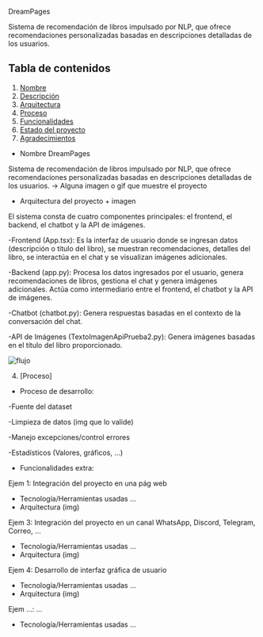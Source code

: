 DreamPages

Sistema de recomendación de libros impulsado por NLP, que ofrece recomendaciones personalizadas basadas en descripciones detalladas de los usuarios.

## Tabla de contenidos

1. [Nombre](#Nombre)
2. [Descripción](#descripción)
3. [Arquitectura](#Arquitectura)
4. [Proceso](#Proceso)
5. [Funcionalidades](#Funcionalidades)
6. [Estado del proyecto](#EstadoDelProyecto)
7. [Agradecimientos](#Agradecimientos)

* Nombre
DreamPages


Sistema de recomendación de libros impulsado por NLP, que ofrece recomendaciones personalizadas basadas en descripciones detalladas de los usuarios. -> Alguna imagen o gif que muestre el proyecto


* Arquitectura del proyecto + imagen
  
El sistema consta de cuatro componentes principales: el frontend, el backend, el chatbot y la API de imágenes.

-Frontend (App.tsx): Es la interfaz de usuario donde se ingresan datos (descripción o título del libro), se muestran recomendaciones, detalles del libro, se interactúa en el chat y se visualizan imágenes adicionales.

-Backend (app.py): Procesa los datos ingresados por el usuario, genera recomendaciones de libros, gestiona el chat y genera imágenes adicionales. Actúa como intermediario entre el frontend, el chatbot y la API de imágenes.

-Chatbot (chatbot.py): Genera respuestas basadas en el contexto de la conversación del chat.

-API de Imágenes (TextoImagenApiPrueba2.py): Genera imágenes basadas en el título del libro proporcionado.

![flujo](https://github.com/user-attachments/assets/b8593ac7-8102-4996-a7d2-7e3dc99fab53)



4. [Proceso]
* Proceso de desarrollo:

-Fuente del dataset

-Limpieza de datos (img que lo valide)

-Manejo excepciones/control errores

-Estadísticos (Valores, gráficos, …)

* Funcionalidades extra:

Ejem 1: Integración del proyecto en una pág web
- Tecnología/Herramientas usadas …
- Arquitectura (img)

Ejem 3: Integración del proyecto en un canal WhatsApp, Discord, Telegram, Correo, …
- Tecnología/Herramientas usadas …
- Arquitectura (img)

Ejem 4: Desarrollo de interfaz gráfica de usuario
- Tecnología/Herramientas usadas …
- Arquitectura (img)

Ejem …: …
- Tecnología/Herramientas usadas …

